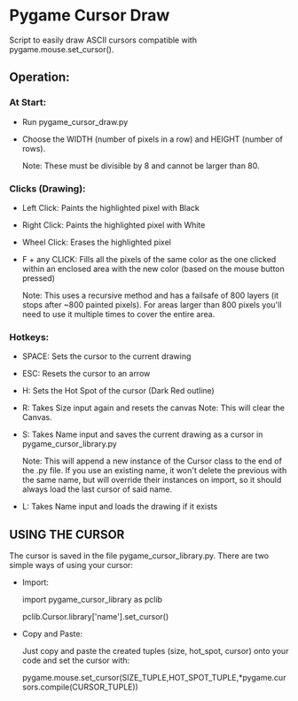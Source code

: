 # Pygame Cursor Draw

Script to easily draw ASCII cursors compatible with pygame.mouse.set_cursor().

## Operation:

### At Start:

- Run pygame_cursor_draw.py

- Choose the WIDTH (number of pixels in a row) and HEIGHT (number of rows).
    
    Note: These must be divisible by 8 and cannot be larger than 80.

### Clicks (Drawing):
- Left Click: Paints the highlighted pixel with Black

- Right Click: Paints the highlighted pixel with White

- Wheel Click: Erases the highlighted pixel

- F + any CLICK: Fills all the pixels of the same color as the one clicked within an enclosed area with the new color (based on the mouse button pressed)
    
    Note: This uses a recursive method and has a failsafe of 800 layers (it stops after ~800 painted pixels). For areas larger than 800 pixels you'll need to use it multiple times to cover the entire area.

### Hotkeys:
- SPACE: Sets the cursor to the current drawing

- ESC: Resets the cursor to an arrow

- H: Sets the Hot Spot of the cursor (Dark Red outline)

- R: Takes Size input again and resets the canvas
    Note: This will clear the Canvas.

- S: Takes Name input and saves the current drawing as a cursor in pygame_cursor_library.py
    
    Note: This will append a new instance of the Cursor class to the end of the .py file. If you use an existing name, it won't delete the previous with the same name, but will override their instances on import, so it should always load the last cursor of said name.

- L: Takes Name input and loads the drawing if it exists

## USING THE CURSOR

The cursor is saved in the file pygame_cursor_library.py. There are two simple ways of using your cursor:

- Import:
    
    import pygame_cursor_library as pclib
    
    pclib.Cursor.library['name'].set_cursor()

- Copy and Paste:
    
    Just copy and paste the created tuples (size, hot_spot, cursor) onto your code and set the cursor with:
    
    pygame.mouse.set_cursor(SIZE_TUPLE,HOT_SPOT_TUPLE,*pygame.cursors.compile(CURSOR_TUPLE))
